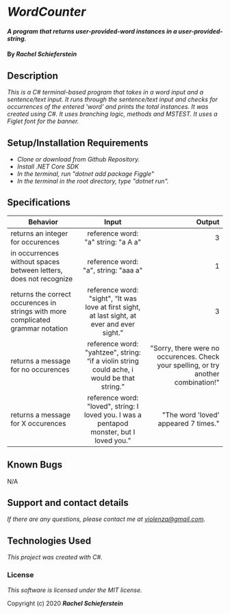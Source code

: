 # _WordCounter_

#### _A program that returns user-provided-word instances in a user-provided-string._

#### By _**Rachel Schieferstein**_

## Description

_This is a C# terminal-based program that takes in a word input and a sentence/text input. It runs through the sentence/text input and checks for occurrences of the entered 'word' and prints the total instances. It was created using C#. It uses branching logic, methods and MSTEST. It uses a Figlet font for the banner._

## Setup/Installation Requirements


* _Clone or download from Github Repository._
* _Install .NET Core SDK_
* _In the terminal, run "dotnet add package Figgle"_
* _In the terminal in the root directory, type "dotnet run"._

## Specifications
| Behavior      | Input         | Output|
| ------------- |:-------------:| -----:|
| returns an integer for occurences | reference word: "a" string: "a A a"            | 3 |
| in occurrences without spaces between letters, does not recognize | reference word: "a", string: "aaa a"     |1 |
|returns the correct occurences in strings with more complicated grammar notation   | reference word: "sight", “It was love at first sight, at last sight, at ever and ever sight.”            | 3 |
| returns a message for no occurences   |  reference word: "yahtzee", string: “if a violin string could ache, i would be that string.”          | "Sorry, there were no occurences. Check your spelling, or try another combination!" |
| returns a message for X occurences   |  reference word: "loved", string: I loved you. I was a pentapod monster, but I loved you.”          | "The word 'loved' appeared 7 times." |


## Known Bugs

N/A

## Support and contact details

_If there are any questions, please contact me at violenza@gmail.com._

## Technologies Used

_This project was created with C#._

### License

*This software is licensed under the MIT license.*

Copyright (c) 2020 **_Rachel Schieferstein_**